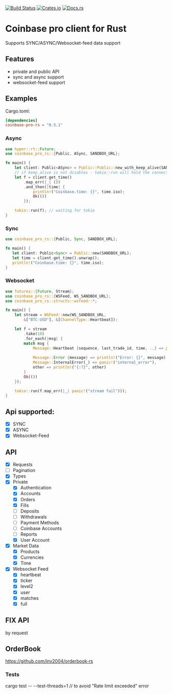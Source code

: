 [![Build Status](https://travis-ci.org/inv2004/coinbase-pro-rs.svg?branch=master)](https://travis-ci.org/inv2004/coinbase-pro-rs)
[![Crates.io](https://img.shields.io/crates/v/coinbase-pro-rs.svg)](https://crates.io/crates/coinbase-pro-rs)
[![Docs.rs](https://docs.rs/coinbase-pro-rs/badge.svg)](https://docs.rs/coinbase-pro-rs)

# Coinbase pro client for Rust
Supports SYNC/ASYNC/Websocket-feed data support

## Features
- private and public API
- sync and async support
- websocket-feed support

## Examples
Cargo.toml:
```toml
[dependencies]
coinbase-pro-rs = "0.5.1"
```

### Async
```rust
use hyper::rt::Future;
use coinbase_pro_rs::{Public, ASync, SANDBOX_URL};

fn main() {
    let client: Public<ASync> = Public::Public::new_with_keep_alive(SANDBOX_URL, false);
    // if keep_alive is not disables - tokio::run will hold the connection without exiting the example
    let f = client.get_time()
        .map_err(|_| ())
        .and_then(|time| {
            println!("Coinbase.time: {}", time.iso);
            Ok(())
        });

    tokio::run(f); // waiting for tokio
}
```
### Sync
```rust
use coinbase_pro_rs::{Public, Sync, SANDBOX_URL};

fn main() {
   let client: Public<Sync> = Public::new(SANDBOX_URL);
   let time = client.get_time().unwrap();
   println!("Coinbase.time: {}", time.iso);
}
```
### Websocket
```rust
use futures::{Future, Stream};
use coinbase_pro_rs::{WSFeed, WS_SANDBOX_URL};
use coinbase_pro_rs::structs::wsfeed::*;

fn main() {
    let stream = WSFeed::new(WS_SANDBOX_URL,
        &["BTC-USD"], &[ChannelType::Heartbeat]);

    let f = stream
        .take(10)
        .for_each(|msg| {
        match msg {
            Message::Heartbeat {sequence, last_trade_id, time, ..} => println!("{}: seq:{} id{}",
                                                                               time, sequence, last_trade_id),
            Message::Error {message} => println!("Error: {}", message),
            Message::InternalError(_) => panic!("internal_error"),
            other => println!("{:?}", other)
        }
        Ok(())
    });

    tokio::run(f.map_err(|_| panic!("stream fail")));
}
```

## Api supported:
- [x] SYNC
- [x] ASYNC
- [x] Websocket-Feed

## API
- [x] Requests
- [ ] Pagination
- [x] Types
- [x] Private
  - [x] Authentication
  - [x] Accounts
  - [x] Orders
  - [x] Fills
  - [ ] Deposits
  - [ ] Withdrawals
  - [ ] Payment Methods
  - [ ] Coinbase Accounts
  - [ ] Reports
  - [x] User Account
- [x] Market Data
  - [x] Products
  - [x] Currencies
  - [x] Time
- [x] Websocket Feed
  - [x] heartbeat
  - [x] ticker
  - [x] level2
  - [x] user
  - [x] matches
  - [x] full

## FIX API
by request

## OrderBook
<https://github.com/inv2004/orderbook-rs>

### Tests
cargo test -- --test-threads=1
// to avoid "Rate limit exceeded" error
